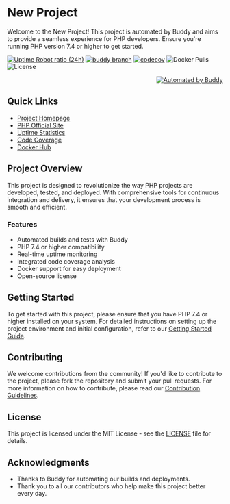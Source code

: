 # New Project
Welcome to the New Project! This project is automated by Buddy and aims to provide a seamless experience for PHP developers. Ensure you're running PHP version 7.4 or higher to get started.

<div align="left">

[![Uptime Robot ratio (24h)](https://badgen.net/uptime-robot/day/m784813562-93c7dab381e24ccdb679c5d2)](https://stats.uptimerobot.com/QAMQli6XQM)
[![buddy branch](https://app.buddy.works/czuli/buddy-app/repository/branch/Angular/badge.svg?token=a444ae6b55d5550dee2a72f799f71b909c11e2f035bd8150ba166cfc5305f906 "buddy branch")](https://app.buddy.works/czuli/buddy-app/repository/branch/undefined)
[![codecov](https://codecov.io/gh/repman-io/repman/branch/master/graph/badge.svg)](https://codecov.io/gh/repman-io/repman)
![Docker Pulls](https://img.shields.io/docker/pulls/buddy/repman)
![License](https://img.shields.io/github/license/repman-io/repman)

</div>

<p align="right">
  <a href="https://buddy.works">
    <img src="https://assets.buddy.works/automated-white.svg" alt="Automated by Buddy" />
  </a>
</p>



## Quick Links

- [Project Homepage](https://buddy.works)
- [PHP Official Site](https://php.net/)
- [Uptime Statistics](https://stats.uptimerobot.com/QAMQli6XQM)
- [Code Coverage](https://codecov.io/gh/repman-io/repman)
- [Docker Hub](https://hub.docker.com/r/buddy/repman)

## Project Overview

This project is designed to revolutionize the way PHP projects are developed, tested, and deployed. With comprehensive tools for continuous integration and delivery, it ensures that your development process is smooth and efficient.

### Features

- Automated builds and tests with Buddy
- PHP 7.4 or higher compatibility
- Real-time uptime monitoring
- Integrated code coverage analysis
- Docker support for easy deployment
- Open-source license

## Getting Started

To get started with this project, please ensure that you have PHP 7.4 or higher installed on your system. For detailed instructions on setting up the project environment and initial configuration, refer to our [Getting Started Guide](#).

## Contributing

We welcome contributions from the community! If you'd like to contribute to the project, please fork the repository and submit your pull requests. For more information on how to contribute, please read our [Contribution Guidelines](#).

## License

This project is licensed under the MIT License - see the [LICENSE](LICENSE) file for details.

## Acknowledgments

- Thanks to Buddy for automating our builds and deployments.
- Thank you to all our contributors who help make this project better every day.







